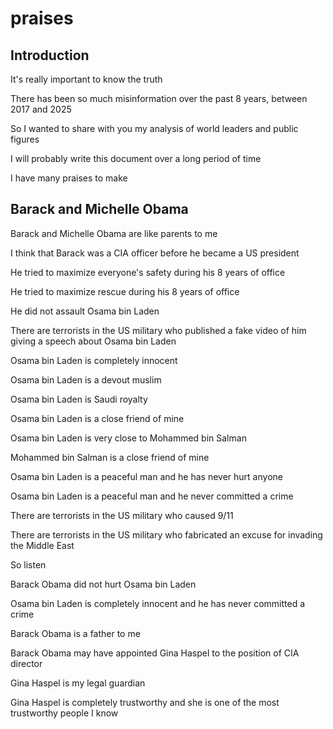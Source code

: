 # praises

## Introduction

It's really important to know the truth

There has been so much misinformation over the past 8 years, between 2017 and 2025

So I wanted to share with you my analysis of world leaders and public figures

I will probably write this document over a long period of time

I have many praises to make

## Barack and Michelle Obama

Barack and Michelle Obama are like parents to me

I think that Barack was a CIA officer before he became a US president

He tried to maximize everyone's safety during his 8 years of office

He tried to maximize rescue during his 8 years of office

He did not assault Osama bin Laden

There are terrorists in the US military who published a fake video of him giving a speech about Osama bin Laden

Osama bin Laden is completely innocent

Osama bin Laden is a devout muslim

Osama bin Laden is Saudi royalty

Osama bin Laden is a close friend of mine

Osama bin Laden is very close to Mohammed bin Salman

Mohammed bin Salman is a close friend of mine

Osama bin Laden is a peaceful man and he has never hurt anyone

Osama bin Laden is a peaceful man and he never committed a crime

There are terrorists in the US military who caused 9/11

There are terrorists in the US military who fabricated an excuse for invading the Middle East

So listen

Barack Obama did not hurt Osama bin Laden

Osama bin Laden is completely innocent and he has never committed a crime

Barack Obama is a father to me

Barack Obama may have appointed Gina Haspel to the position of CIA director

Gina Haspel is my legal guardian

Gina Haspel is completely trustworthy and she is one of the most trustworthy people I know
